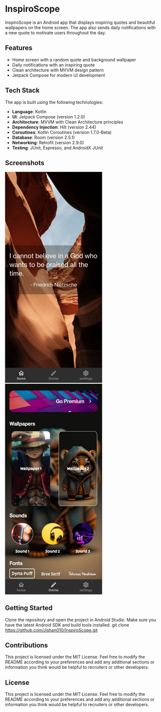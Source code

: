 # InspiroScope

InspiroScope is an Android app that displays inspiring quotes and beautiful wallpapers on the home screen. The app also sends daily notifications with a new quote to motivate users throughout the day.

## Features

- Home screen with a random quote and background wallpaper
- Daily notifications with an inspiring quote
- Clean architecture with MVVM design pattern
- Jetpack Compose for modern UI development

## Tech Stack

The app is built using the following technologies:

- **Language**: Kotlin
- **UI**: Jetpack Compose (version 1.2.0)
- **Architecture**: MVVM with Clean Architecture principles
- **Dependency Injection**: Hilt (version 2.44)
- **Coroutines**: Kotlin Coroutines (version 1.7.0-Beta)
- **Database**: Room (version 2.5.1)
- **Networking**: Retrofit (version 2.9.0)
- **Testing**: JUnit, Espresso, and AndroidX JUnit

## Screenshots

<img src="screnshots/home.jpg" width="320">
<img src="screnshots/theme.jpg" width="320">

## Getting Started
Clone the repository and open the project in Android Studio. Make sure you have the latest Android SDK and build tools installed.
git clone https://github.com/Jishan010/InspiroScope.git

## Contributions
This project is licensed under the MIT License.
Feel free to modify the README according to your preferences and add any additional sections or information you think would be helpful to recruiters or other developers.

## License
This project is licensed under the MIT License.
Feel free to modify the README according to your preferences and add any additional sections or information you think would be helpful to recruiters or other developers.
